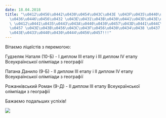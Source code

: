 ```yaml
---
date: 18.04.2018
title: "\u0412\u0456\u0442\u0430\u0454\u043C\u043E \u043F\u0435\u0440\u0435\u043C\u043E\
  \u0436\u0446\u0456\u0432 \u043E\u0431\u043B\u0430\u0441\u043D\u043E\u0457 \u0456\
  \ \u0412\u0441\u0435\u0443\u043A\u0440\u0430\u0457\u043D\u0441\u044C\u043A\u043E\
  \u0457 \u043E\u043B\u0456\u043C\u043F\u0456\u0430\u0434\u0438 \u0437 \u0433\u0435\
  \u043E\u0433\u0440\u0430\u0444\u0456\u0457!!!"
---
```

Вітаємо ліцеїстів з перемогою:

Гудзеляк Наталя (10-Б) - І диплом ІІІ етапу і ІІІ диплом ІV етапу Всеукраїнської олімпіади з географії

Патана Данило (9-Б) - ІІ диплом ІІІ етапу і ІІ диплом ІV етапу Всеукраїнської олімпіади з географії

Рожанківський Роман (9-Д) - ІІ диплом ІІІ етапу
Всеукраїнської олімпіади з географії

Бажаємо подальших успіхів!

![](/files/вітаємо-переможців-о-географія2018.jpg)